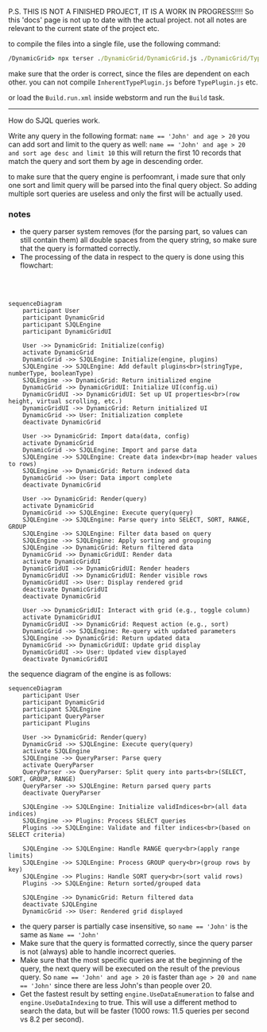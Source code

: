 P.S. THIS IS NOT A FINISHED PROJECT, IT IS A WORK IN PROGRESS!!!!
So this 'docs' page is not up to date with the actual project. not all notes are relevant to the current state of the project etc.

to compile the files into a single file, use the following command:

```cmd
/DynamicGrid> npx terser ./DynamicGrid/DynamicGrid.js ./DynamicGrid/TypePlugin.js ./DynamicGrid/InherentTypePlugin.js ./DynamicGrid/QueryParser.js ./DynamicGrid/SJQLEngine.js --compress keep_classnames=true,keep_fnames=true,dead_code=true,drop_console=false,drop_debugger=true,keep_fargs=true,keep_fnames=true,keep_infinity=false,passes=1 --output ./dist/DynamicGrid.js
```

make sure that the order is correct, since the files are dependent on each other. you can not compile `InherentTypePlugin.js` before `TypePlugin.js` etc.

or load the `Build.run.xml` inside webstorm and run the `Build` task.


---
How do SJQL queries work.

Write any query in the following format:
`name == 'John' and age > 20`
you can add sort and limit to the query as well: `name == 'John' and age > 20 and sort age desc and limit 10`
this will return the first 10 records that match the query and sort them by age in descending order.

to make sure that the query engine is perfoomrant, i made sure that only one sort and limit query will be parsed into the final query object. So adding multiple sort queries are useless and only the first will be actually used.

### notes
* the query parser system removes (for the parsing part, so values can still contain them) all double spaces from the query string, so make sure that the query is formatted correctly.
* The processing of the data in respect to the query is done using this flowchart:
<br>
<br>

```mermaid
sequenceDiagram
    participant User
    participant DynamicGrid
    participant SJQLEngine
    participant DynamicGridUI

    User ->> DynamicGrid: Initialize(config)
    activate DynamicGrid
    DynamicGrid ->> SJQLEngine: Initialize(engine, plugins)
    SJQLEngine ->> SJQLEngine: Add default plugins<br>(stringType, numberType, booleanType)
    SJQLEngine ->> DynamicGrid: Return initialized engine
    DynamicGrid ->> DynamicGridUI: Initialize UI(config.ui)
    DynamicGridUI ->> DynamicGridUI: Set up UI properties<br>(row height, virtual scrolling, etc.)
    DynamicGridUI ->> DynamicGrid: Return initialized UI
    DynamicGrid ->> User: Initialization complete
    deactivate DynamicGrid

    User ->> DynamicGrid: Import data(data, config)
    activate DynamicGrid
    DynamicGrid ->> SJQLEngine: Import and parse data
    SJQLEngine ->> SJQLEngine: Create data index<br>(map header values to rows)
    SJQLEngine ->> DynamicGrid: Return indexed data
    DynamicGrid ->> User: Data import complete
    deactivate DynamicGrid

    User ->> DynamicGrid: Render(query)
    activate DynamicGrid
    DynamicGrid ->> SJQLEngine: Execute query(query)
    SJQLEngine ->> SJQLEngine: Parse query into SELECT, SORT, RANGE, GROUP
    SJQLEngine ->> SJQLEngine: Filter data based on query
    SJQLEngine ->> SJQLEngine: Apply sorting and grouping
    SJQLEngine ->> DynamicGrid: Return filtered data
    DynamicGrid ->> DynamicGridUI: Render data
    activate DynamicGridUI
    DynamicGridUI ->> DynamicGridUI: Render headers
    DynamicGridUI ->> DynamicGridUI: Render visible rows
    DynamicGridUI ->> User: Display rendered grid
    deactivate DynamicGridUI
    deactivate DynamicGrid

    User ->> DynamicGridUI: Interact with grid (e.g., toggle column)
    activate DynamicGridUI
    DynamicGridUI ->> DynamicGrid: Request action (e.g., sort)
    DynamicGrid ->> SJQLEngine: Re-query with updated parameters
    SJQLEngine ->> DynamicGrid: Return updated data
    DynamicGrid ->> DynamicGridUI: Update grid display
    DynamicGridUI ->> User: Updated view displayed
    deactivate DynamicGridUI

```

the sequence diagram of the engine is as follows:
```mermaid
sequenceDiagram
    participant User
    participant DynamicGrid
    participant SJQLEngine
    participant QueryParser
    participant Plugins

    User ->> DynamicGrid: Render(query)
    DynamicGrid ->> SJQLEngine: Execute query(query)
    activate SJQLEngine
    SJQLEngine ->> QueryParser: Parse query
    activate QueryParser
    QueryParser ->> QueryParser: Split query into parts<br>(SELECT, SORT, GROUP, RANGE)
    QueryParser ->> SJQLEngine: Return parsed query parts
    deactivate QueryParser

    SJQLEngine ->> SJQLEngine: Initialize validIndices<br>(all data indices)
    SJQLEngine ->> Plugins: Process SELECT queries
    Plugins ->> SJQLEngine: Validate and filter indices<br>(based on SELECT criteria)

    SJQLEngine ->> SJQLEngine: Handle RANGE query<br>(apply range limits)
    SJQLEngine ->> SJQLEngine: Process GROUP query<br>(group rows by key)
    SJQLEngine ->> Plugins: Handle SORT query<br>(sort valid rows)
    Plugins ->> SJQLEngine: Return sorted/grouped data

    SJQLEngine ->> DynamicGrid: Return filtered data
    deactivate SJQLEngine
    DynamicGrid ->> User: Rendered grid displayed

```

* the query parser is partially case insensitive, so `name == 'John'` is the same as `Name == 'John'`
* Make sure that the query is formatted correctly, since the query parser is not (always) able to handle incorrect queries.
* Make sure that the most specific queries are at the beginning of the query, the next query will be executed on the result of the previous query. So `name == 'John' and age > 20` is faster than `age > 20 and name == 'John'` since there are less John's than people over 20.
* Get the fastest result by setting `engine.UseDataEnumeration` to false and `engine.UseDataIndexing` to true. This will use a different method to search the data, but will be faster (1000 rows: 11.5 queries per second vs 8.2 per second).